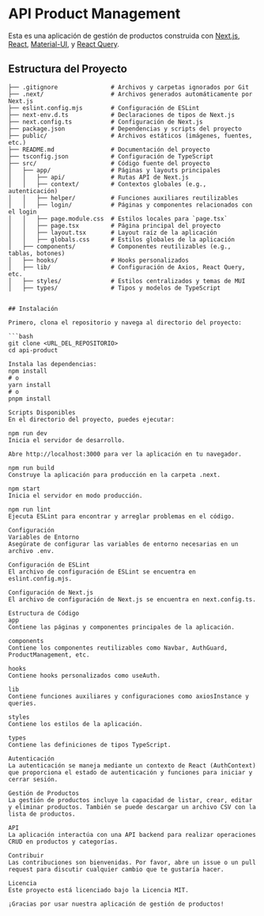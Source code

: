 # API Product Management

Esta es una aplicación de gestión de productos construida con [Next.js](https://nextjs.org), [React](https://reactjs.org), [Material-UI](https://mui.com/), y [React Query](https://react-query.tanstack.com/).


## Estructura del Proyecto

```plaintext
├── .gitignore               # Archivos y carpetas ignorados por Git
├── .next/                   # Archivos generados automáticamente por Next.js
├── eslint.config.mjs        # Configuración de ESLint
├── next-env.d.ts            # Declaraciones de tipos de Next.js
├── next.config.ts           # Configuración de Next.js
├── package.json             # Dependencias y scripts del proyecto
├── public/                  # Archivos estáticos (imágenes, fuentes, etc.)
├── README.md                # Documentación del proyecto
├── tsconfig.json            # Configuración de TypeScript
├── src/                     # Código fuente del proyecto
│   ├── app/                 # Páginas y layouts principales
│   │   ├── api/             # Rutas API de Next.js
│   │   ├── context/         # Contextos globales (e.g., autenticación)
│   │   ├── helper/          # Funciones auxiliares reutilizables
│   │   ├── login/           # Páginas y componentes relacionados con el login
│   │   ├── page.module.css  # Estilos locales para `page.tsx`
│   │   ├── page.tsx         # Página principal del proyecto
│   │   ├── layout.tsx       # Layout raíz de la aplicación
│   │   ├── globals.css      # Estilos globales de la aplicación
│   ├── components/          # Componentes reutilizables (e.g., tablas, botones)
│   ├── hooks/               # Hooks personalizados
│   ├── lib/                 # Configuración de Axios, React Query, etc.
│   ├── styles/              # Estilos centralizados y temas de MUI
│   ├── types/               # Tipos y modelos de TypeScript


## Instalación

Primero, clona el repositorio y navega al directorio del proyecto:

```bash
git clone <URL_DEL_REPOSITORIO>
cd api-product

Instala las dependencias:
npm install
# o
yarn install
# o
pnpm install

Scripts Disponibles
En el directorio del proyecto, puedes ejecutar:

npm run dev
Inicia el servidor de desarrollo.

Abre http://localhost:3000 para ver la aplicación en tu navegador.

npm run build
Construye la aplicación para producción en la carpeta .next.

npm start
Inicia el servidor en modo producción.

npm run lint
Ejecuta ESLint para encontrar y arreglar problemas en el código.

Configuración
Variables de Entorno
Asegúrate de configurar las variables de entorno necesarias en un archivo .env.

Configuración de ESLint
El archivo de configuración de ESLint se encuentra en eslint.config.mjs.

Configuración de Next.js
El archivo de configuración de Next.js se encuentra en next.config.ts.

Estructura de Código
app
Contiene las páginas y componentes principales de la aplicación.

components
Contiene los componentes reutilizables como Navbar, AuthGuard, ProductManagement, etc.

hooks
Contiene hooks personalizados como useAuth.

lib
Contiene funciones auxiliares y configuraciones como axiosInstance y queries.

styles
Contiene los estilos de la aplicación.

types
Contiene las definiciones de tipos TypeScript.

Autenticación
La autenticación se maneja mediante un contexto de React (AuthContext) que proporciona el estado de autenticación y funciones para iniciar y cerrar sesión.

Gestión de Productos
La gestión de productos incluye la capacidad de listar, crear, editar y eliminar productos. También se puede descargar un archivo CSV con la lista de productos.

API
La aplicación interactúa con una API backend para realizar operaciones CRUD en productos y categorías.

Contribuir
Las contribuciones son bienvenidas. Por favor, abre un issue o un pull request para discutir cualquier cambio que te gustaría hacer.

Licencia
Este proyecto está licenciado bajo la Licencia MIT.

¡Gracias por usar nuestra aplicación de gestión de productos!
